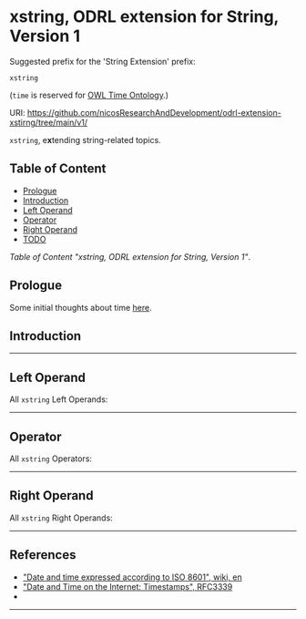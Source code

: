 # xstring, ODRL extension for String, Version 1

Suggested prefix for the 'String Extension' prefix:

`xstring`

(`time` is reserved for [OWL Time Ontology](https://www.w3.org/TR/owl-time/).)

URI: <https://github.com/nicosResearchAndDevelopment/odrl-extension-xstirng/tree/main/v1/>

`xstring`, e**x**tending string-related topics.

## Table of Content

- [Prologue](#prologue)
- [Introduction](#introduction)
- [Left Operand](#left-operand)
- [Operator](#operator)
- [Right Operand](#right-operand)
- [TODO](./TODO.md)

*Table of Content "xstring, ODRL extension for String, Version 1"*.

## Prologue

Some initial thoughts about time [here](./prologue.md).

## Introduction

---

## Left Operand

All `xstring` Left Operands:

---

## Operator

All `xstring` Operators:

---

## Right Operand

All `xstring` Right Operands:

---

## References

- ["Date and time expressed according to ISO 8601", wiki, en](https://en.wikipedia.org/wiki/ISO_8601)
- ["Date and Time on the Internet: Timestamps", RFC3339](https://datatracker.ietf.org/doc/html/rfc3339)
- 
---